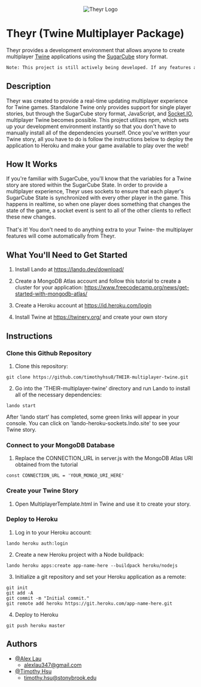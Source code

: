 <p align="center">
  <img src="https://res.cloudinary.com/dsry3cnco/image/upload/v1642440780/theyr_logo_axzsjz.png" alt="Theyr Logo"/>
</p>

# Theyr (Twine Multiplayer Package)
Theyr provides a development environment that allows anyone to create multiplayer <a href="https://twinery.org/">Twine</a> applications using the <a href="http://www.motoslave.net/sugarcube/2/">SugarCube</a> story format.

```diff
Note: This project is still actively being developed. If any features are buggy feel free to let us know!
```

## Description
Theyr was created to provide a real-time updating multiplayer experience for Twine games. Standalone Twine only provides support for single player stories, but through the SugarCube story format, JavaScript, and  <a href="https://socket.io/">Socket.IO</a>, multiplayer Twine becomes possible. This project utilizes npm, which sets up your development environment instantly so that you don't have to manually install all of the dependencies yourself. Once you've written your Twine story, all you have to do is follow the instructions below to deploy the application to Heroku and make your game available to play over the web!

## How It Works
If you're familiar with SugarCube, you'll know that the variables for a Twine story are stored within the SugarCube State. In order to provide a multiplayer experience, Theyr uses sockets to ensure that each player's SugarCube State is synchronized with every other player in the game. This happens in realtime, so when one player does something that changes the state of the game, a socket event is sent to all of the other clients to reflect these new changes. <br/><br/>
That's it! You don't need to do anything extra to your Twine- the multiplayer features will come automatically from Theyr.

## What You'll Need to Get Started
1. Install Lando at https://lando.dev/download/

2. Create a MongoDB Atlas account and follow this tutorial to create a cluster for your application: https://www.freecodecamp.org/news/get-started-with-mongodb-atlas/

3. Create a Heroku account at https://id.heroku.com/login

4. Install Twine at https://twinery.org/ and create your own story

## Instructions
### Clone this Github Repository

1. Clone this repository:
```
git clone https://github.com/timothyhsu8/THEIR-multiplayer-twine.git
```
2. Go into the 'THEIR-multiplayer-twine' directory and run Lando to install all of the necessary dependencies:
```
lando start
```
After 'lando start' has completed, some green links will appear in your console. You can click on 'lando-heroku-sockets.lndo.site' to see your Twine story.

### Connect to your MongoDB Database

1. Replace the CONNECTION_URL in server.js with the MongoDB Atlas URI obtained from the tutorial
```
const CONNECTION_URL = 'YOUR_MONGO_URI_HERE'
```
### Create your Twine Story

1. Open MultiplayerTemplate.html in Twine and use it to create your story.

### Deploy to Heroku

1. Log in to your Heroku account:
```
lando heroku auth:login
```
2. Create a new Heroku project with a Node buildpack:
```
lando heroku apps:create app-name-here --buildpack heroku/nodejs
```
3. Initialize a git repository and set your Heroku application as a remote:
```
git init
git add -A
git commit -m "Initial commit."
git remote add heroku https://git.heroku.com/app-name-here.git
```
4. Deploy to Heroku
```
git push heroku master
```

## Authors
- [@Alex Lau](https://github.com/meetAlexLau)
    - alexlau347@gmail.com
- [@Timothy Hsu](https://github.com/timothyhsu8)
    - timothy.hsu@stonybrook.edu
